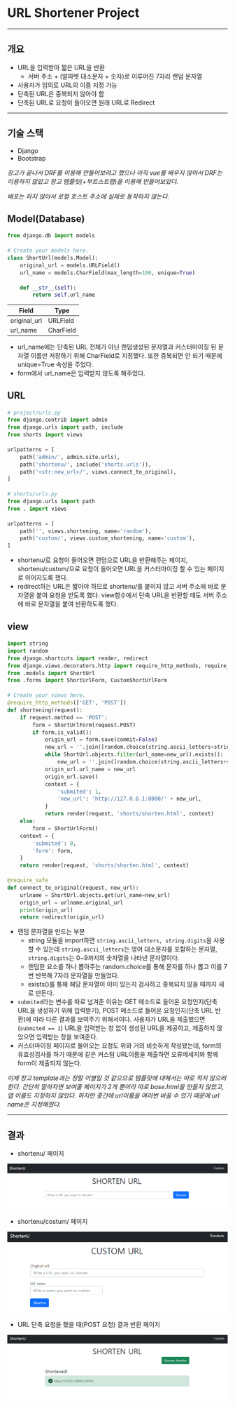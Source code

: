 # URL Shortener Project

---

## 개요

- URL을 입력받아 짧은 URL을 반환
  - 서버 주소 + (알파벳 대소문자 + 숫자)로 이루어진 7자리 랜덤 문자열
- 사용자가 임의로 URL의 이름 지정 가능
- 단축된 URL은 중복되지 않아야 함
- 단축된 URL로 요청이 들어오면 원래 URL로 Redirect

---

## 기술 스택

- Django
- Bootstrap

*장고가 끝나서 DRF를 이용해 만들어보려고 했으나 아직 vue를 배우지 않아서  DRF는 이용하지 않았고 장고 템플릿(+부트스트랩)을 이용해 만들어보았다.*

*배포는 하지 않아서 로컬 호스트 주소에 실제로 동작하지 않는다.* 



## Model(Database)

```python
from django.db import models

# Create your models here.
class ShortUrl(models.Model):
    original_url = models.URLField()
    url_name = models.CharField(max_length=100, unique=True)

    def __str__(self):
        return self.url_name
```

| Field        | Type      |
| ------------ | --------- |
| original_url | URLField  |
| url_name     | CharField |

- url_name에는 단축된 URL 전체가 아닌 랜덤생성된 문자열과 커스터마이징 된 문자열 이름만 저장하기 위해 CharField로 지정했다. 또한 중복되면 안 되기 때문에 unique=True 속성을 주었다.
- form에서 url_name은 입력받지 않도록 해주었다.



## URL

```python
# project/urls.py
from django.contrib import admin
from django.urls import path, include
from shorts import views

urlpatterns = [
    path('admin/', admin.site.urls),
    path('shortenu/', include('shorts.urls')),
    path('<str:new_url>/', views.connect_to_original),
]

# shorts/urls.py
from django.urls import path
from . import views

urlpatterns = [
    path('', views.shortening, name='random'),
    path('custom/', views.custom_shortening, name='custom'),
]
```

- shortenu/로 요청이 들어오면 랜덤으로 URL을 반환해주는 페이지, shortenu/custom/으로 요청이 들어오면 URL을 커스터마이징 할 수 있는 페이지로 이어지도록 했다.
- redirect하는 URL은 짧아야 하므로 shortenu/를 붙이지 않고 서버 주소에 바로 문자열을 붙여 요청을 받도록 했다. view함수에서 단축 URL을 반환할 때도 서버 주소에 바로 문자열을 붙여 반환하도록 했다.



## view

```python
import string
import random
from django.shortcuts import render, redirect
from django.views.decorators.http import require_http_methods, require_safe
from .models import ShortUrl
from .forms import ShortUrlForm, CustomShortUrlForm

# Create your views here.
@require_http_methods(['GET', 'POST'])
def shortening(request):
    if request.method == 'POST':
        form = ShortUrlForm(request.POST)
        if form.is_valid():
            origin_url = form.save(commit=False)
            new_url = ''.join([random.choice(string.ascii_letters+string.digits) for _ in range(7)])
            while ShortUrl.objects.filter(url_name=new_url).exists():
                new_url = ''.join([random.choice(string.ascii_letters+string.digits) for _ in range(7)])
            origin_url.url_name = new_url
            origin_url.save()
            context = {
                'submited': 1,
                'new_url': 'http://127.0.0.1:8000/' + new_url,
            }
            return render(request, 'shorts/shorten.html', context)
    else:
        form = ShortUrlForm()
    context = {
        'submited': 0,
        'form': form,
    }
    return render(request, 'shorts/shorten.html', context)

@require_safe
def connect_to_original(request, new_url):
    urlname = ShortUrl.objects.get(url_name=new_url)
    origin_url = urlname.original_url
    print(origin_url)
    return redirect(origin_url)
```

- 랜덤 문자열을 만드는 부분
  - string 모듈을 import하면 `string.ascii_letters, string.digits`을 사용할 수 있는데 `string.ascii_letters`는 영어 대소문자를 포함하는 문자열,  `string.digits`는 0~9까지의 숫자열을 나타낸 문자열이다.
  - 랜덤한 요소를 하나 뽑아주는 random.choice를 통해 문자를 하나 뽑고 이를 7번 반복해 7자리 문자열을 만들었다.
  - exists()를 통해 해당 문자열이 이미 있는지 검사하고 중복되지 않을 때까지 새로 만든다.
- `submited`라는 변수를 따로 넘겨준 이유는 GET 메소드로 들어온 요청인지(단축 URL을 생성하기 위해 입력받기), POST 메소드로 들어온 요청인지(단축 URL 반환)에 따라 다른 결과를 보여주기 위해서이다. 사용자가 URL을 제출했으면(`submited == 1`) URL을 입력받는 창 없이 생성된 URL을 제공하고, 제출하지 않았으면 입력받는 창을 보여준다.
- 커스터마이징 페이지로 들어오는 요청도 위와 거의 비슷하게 작성됐는데, form의 유효성검사를 하기 때문에 같은 커스텀 URL이름을 제출하면 오류메세지와 함께 form이 제출되지 않는다.

*이제 장고 template과는 정말 이별일 것 같으므로 템플릿에 대해서는 따로 적지 않으려 한다. 간단히 말하자면 보여줄 페이지가 2개 뿐이라 따로 base.html을 만들지 않았고, 앱 이름도 지정하지 않았다. 하지만 중간에 url이름을 여러번 바꿀 수 있기 때문에 url name은 지정해줬다.*

---

## 결과 

- shortenu/ 페이지

![image-20220428225212745](README.assets/image-20220428225212745.png)

- shortenu/costum/ 페이지

![image-20220426225211219](README.assets/image-20220426225211219.png)

- URL 단축 요청을 했을 때(POST 요청) 결과 반환 페이지

![image-20220428224708736](README.assets/image-20220428224708736.png)
